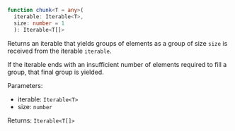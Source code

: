 ```typescript
function chunk<T = any>(
  iterable: Iterable<T>,
  size: number = 1
  ): Iterable<T[]>
```

Returns an iterable that yields groups of elements as a group of size `size` is received from the iterable `iterable`.

If the iterable ends with an insufficient number of elements required to fill a group, that final group is yielded.

Parameters:
* iterable: `Iterable<T>`
* size: `number`

Returns: `Iterable<T[]>`
